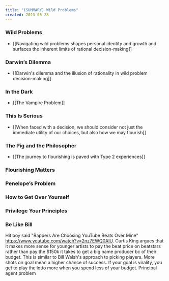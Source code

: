 ```yaml
---
title: "(SUMMARY) Wild Problems"
created: 2023-05-28
---
```


### Wild Problems
- [[Navigating wild problems shapes personal identity and growth and surfaces the inherent limits of rational decision-making]]

### Darwin’s Dilemma
- [[Darwin's dilemma and the illusion of rationality in wild problem decision-making]]

### In the Dark
- [[The Vampire Problem]]

### This Is Serious
- [[When faced with a decision, we should consider not just the immediate utility of our choices, but also how we may flourish]]

### The Pig and the Philosopher
- [[The journey to flourishing is paved with Type 2 experiences]]

### Flourishing Matters

### Penelope’s Problem

### How to Get Over Yourself

### Privilege Your Principles

### Be Like Bill
Hit boy said "Rappers Are Choosing YouTube Beats Over Mine" https://www.youtube.com/watch?v=2nz7EWQ0AlU. Curtis King argues that it makes more sense for younger artists to pay the beat price on beatstars rather than pay the $150k it takes to get a big name producer bc of their budget. This is similar to Bill Walsh's approach to picking players. More shots on goal mean a higher chance of success. If your goal is virality, you get to play the lotto more when you spend less of your budget. 
Principal agent problem